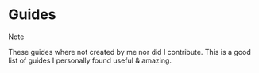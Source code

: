 # Guides

> [!NOTE]
These guides where not created by me nor did I contribute. This is a good list of guides I personally found useful & amazing.
















